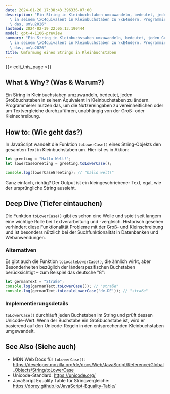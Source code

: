 ```yaml
---
date: 2024-01-20 17:38:43.396336-07:00
description: "Ein String in Kleinbuchstaben umzuwandeln, bedeutet, jeden Gro\xDFbuchstaben\
  \ in seinem \xC4quivalent in Kleinbuchstaben zu \xE4ndern. Programmierer nutzen\
  \ das, um\u2026"
lastmod: 2024-02-19 22:05:13.190444
model: gpt-4-1106-preview
summary: "Ein String in Kleinbuchstaben umzuwandeln, bedeutet, jeden Gro\xDFbuchstaben\
  \ in seinem \xC4quivalent in Kleinbuchstaben zu \xE4ndern. Programmierer nutzen\
  \ das, um\u2026"
title: Umformung eines Strings in Kleinbuchstaben
---
```


{{< edit_this_page >}}

## What & Why? (Was & Warum?)
Ein String in Kleinbuchstaben umzuwandeln, bedeutet, jeden Großbuchstaben in seinem Äquivalent in Kleinbuchstaben zu ändern. Programmierer nutzen das, um die Nutzereingaben zu vereinheitlichen oder um Textvergleiche durchzuführen, unabhängig von der Groß- oder Kleinschreibung.

## How to: (Wie geht das?)
In JavaScript wandelt die Funktion `toLowerCase()` eines String-Objekts den gesamten Text in Kleinbuchstaben um. Hier ist es in Aktion:

```javascript
let greeting = "Hallo Welt!";
let lowerCaseGreeting = greeting.toLowerCase();

console.log(lowerCaseGreeting); // "hallo welt!"
```

Ganz einfach, richtig? Der Output ist ein kleingeschriebener Text, egal, wie der ursprüngliche String aussieht.

## Deep Dive (Tiefer eintauchen)
Die Funktion `toLowerCase()` gibt es schon eine Weile und spielt seit langem eine wichtige Rolle bei Textverarbeitung und -vergleich. Historisch gesehen verhindert diese Funktionalität Probleme mit der Groß- und Kleinschreibung und ist besonders nützlich bei der Suchfunktionalität in Datenbanken und Webanwendungen.

### Alternativen
Es gibt auch die Funktion `toLocaleLowerCase()`, die ähnlich wirkt, aber Besonderheiten bezüglich der länderspezifischen Buchstaben berücksichtigt – zum Beispiel das deutsche "ß":

```javascript
let germanText = "Straße";
console.log(germanText.toLowerCase()); // "straße"
console.log(germanText.toLocaleLowerCase('de-DE')); // "straße"
```

### Implementierungsdetails
`toLowerCase()` durchläuft jeden Buchstaben im String und prüft dessen Unicode-Wert. Wenn der Buchstabe ein Großbuchstabe ist, wird er basierend auf den Unicode-Regeln in den entsprechenden Kleinbuchstaben umgewandelt.

## See Also (Siehe auch)
- MDN Web Docs für `toLowerCase()`: https://developer.mozilla.org/de/docs/Web/JavaScript/Reference/Global_Objects/String/toLowerCase
- Unicode-Standard: https://unicode.org/
- JavaScript Equality Table für Stringvergleiche: https://dorey.github.io/JavaScript-Equality-Table/
